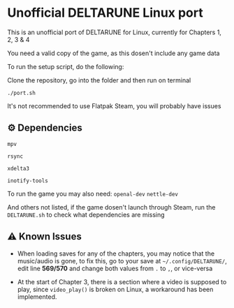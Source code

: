 # Unofficial DELTARUNE Linux port

This is an unofficial port of DELTARUNE for Linux, currently for Chapters 1, 2, 3 & 4

You need a valid copy of the game, as this dosen't include any game data

To run the setup script, do the following:

Clone the repository, go into the folder and then run on terminal
```
./port.sh
```

It's not recommended to use Flatpak Steam, you will probably have issues

## ⚙️ Dependencies

`mpv`

`rsync`

`xdelta3`

`inotify-tools`

To run the game you may also need:
`openal-dev`
`nettle-dev`

And others not listed, if the game dosen't launch through Steam, run the `DELTARUNE.sh` to check what dependencies are missing

## ⚠️ Known Issues

* When loading saves for any of the chapters, you may notice that the music/audio is gone, to fix this, go to your save at `~/.config/DELTARUNE/`, edit line **569/570** and change both values from `.` to `,`, or vice-versa

* At the start of Chapter 3, there is a section where a video is supposed to play, since `video_play()` is broken on Linux, a workaround has been implemented.
